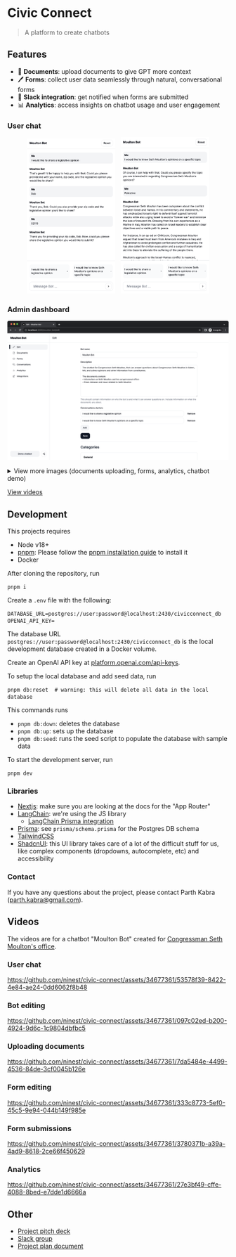 # Civic Connect

> A platform to create chatbots

## Features

- 📄 **Documents**: upload documents to give GPT more context
- 🖊️ **Forms**: collect user data seamlessly through natural, conversational forms
- 💬 **Slack integration**: get notified when forms are submitted
- 📊 **Analytics**: access insights on chatbot usage and user engagement

### User chat
<p align="center">
  <img src="./assets/2023-12/chat-example-1.png" width="40%" />
  &nbsp;
  <img src="./assets/2023-12/chat-example-2.png" width="40%" />
</p>

### Admin dashboard

![Admin dashboard](./assets/2023-12/edit-bot.png)

<details>
<summary>View more images (documents uploading, forms, analytics, chatbot demo)</summary>

Uploading documents to provide context and knowledge in answering questions:

![uploading documents](./assets/2023-12/documents.png)

Forms for collecting information from users:

![forms](./assets/2023-12/forms.png)

Form submissions page:

![form submissions](./assets/2023-12/form-submissions.png)

Chatbot demo for admins to test form submissions and other features:

![chatbot demo](./assets/2023-12/admin-chat-demo.png)

Conversations table:

![conversations view](./assets/2023-12/conversations.png)

Analytics page showing total number of conversations and breakdown by conversation category:

![analytics view](./assets/2023-12/analytics.png)

Integrations page:

![integrations](./assets/2023-12/integrations.png)

</details>

[View videos](#Videos)

## Development

This projects requires

- Node v18+ 
- [pnpm](https://pnpm.io/): Please follow the [pnpm installation guide](https://pnpm.io/installation) to install it
- Docker

After cloning the repository, run

```
pnpm i 
```

Create a `.env` file with the following:

```env
DATABASE_URL=postgres://user:password@localhost:2430/civicconnect_db
OPENAI_API_KEY=
```

The database URL `postgres://user:password@localhost:2430/civicconnect_db` is the local development database created in a Docker volume.

Create an OpenAI API key at [platform.openai.com/api-keys](https://platform.openai.com/api-keys).

To setup the local database and add seed data, run

```
pnpm db:reset  # warning: this will delete all data in the local database
```

This commands runs

- `pnpm db:down`: deletes the database
- `pnpm db:up`: sets up the database
- `pnpm db:seed`: runs the seed script to populate the database with sample data

To start the development server, run

```
pnpm dev
```

### Libraries

- [Nextjs](https://nextjs.org/docs): make sure you are looking at the docs for the "App Router"
- [LangChain](https://www.langchain.com/): we're using the JS library
  - [LangChain Prisma integration](https://js.langchain.com/docs/integrations/vectorstores/prisma)
- [Prisma](https://www.prisma.io/): see `prisma/schema.prisma` for the Postgres DB schema
- [TailwindCSS](https://tailwindcss.com/)
- [ShadcnUI](https://ui.shadcn.com/): this UI library takes care of a lot of the difficult stuff for us, like complex components (dropdowns, autocomplete, etc) and accessibility

### Contact

If you have any questions about the project, please contact Parth Kabra (parth.kabra@gmail.com).

## Videos

The videos are for a chatbot "Moulton Bot" created for [Congressman Seth Moulton's office](https://moulton.house.gov/).

### User chat

https://github.com/ninest/civic-connect/assets/34677361/53578f39-8422-4e84-ae24-0dd6062f8b48

### Bot editing

https://github.com/ninest/civic-connect/assets/34677361/097c02ed-b200-4924-9d6c-1c9804dbfbc5

### Uploading documents

https://github.com/ninest/civic-connect/assets/34677361/7da5484e-4499-4536-84de-3cf0045b126e

### Form editing

https://github.com/ninest/civic-connect/assets/34677361/333c8773-5ef0-45c5-9e94-044b149f985e

### Form submissions

https://github.com/ninest/civic-connect/assets/34677361/3780371b-a39a-4ad9-8618-2ce66f450629

### Analytics

https://github.com/ninest/civic-connect/assets/34677361/27e3bf49-cffe-4088-8bed-e7dde1d6666a

## Other

- [Project pitch deck](https://www.canva.com/design/DAF0BkKEiFg/nFoOQEfieefQ8_63sd_t6w/edit?utm_content=DAF0BkKEiFg&utm_campaign=designshare&utm_medium=link2&utm_source=sharebutton)
- [Slack group](https://join.slack.com/t/congressai4impact/shared_invite/zt-2882nx1ba-DYy_rxYa8_v3GXlkEiUNgw)
- [Project plan document](https://docs.google.com/document/d/1typXe2OvmMHH_WBoVODv8UXTgLfBNDYXhAbyv6pAQwo/edit#heading=h.uioatehl6iil)